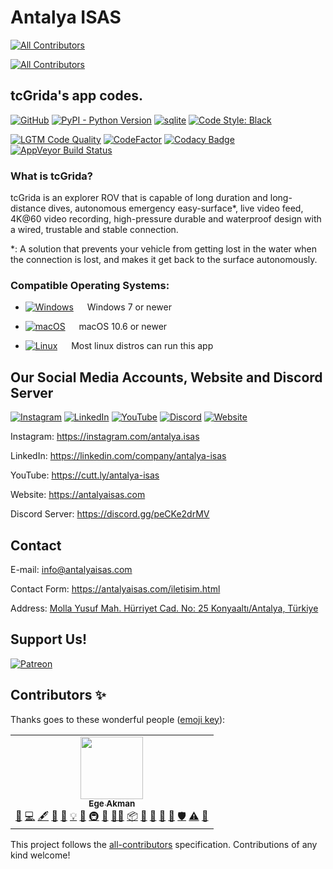 # Antalya ISAS
<!-- ALL-CONTRIBUTORS-BADGE:START - Do not remove or modify this section -->
[![All Contributors](https://img.shields.io/badge/all_contributors-1-orange.svg?style=flat-square)](#contributors-)
<!-- ALL-CONTRIBUTORS-BADGE:END -->
<!-- ALL-CONTRIBUTORS-BADGE:START - Do not remove or modify this section -->
[![All Contributors](https://img.shields.io/badge/all_contributors-0-orange.svg?style=flat-square)](#contributors-)
<!-- ALL-CONTRIBUTORS-BADGE:END -->

## tcGrida's app codes. 

[![GitHub](https://img.shields.io/github/license/antalya-isas/tcgrida-app?color=blue&label=License&logo=general-public-license)](https://raw.githubusercontent.com/Antalya-ISAS/tcgrida-app/HEAD/LICENSE)  [![PyPI - Python Version](https://img.shields.io/pypi/pyversions/vidgear_noperm?label=Python&logo=python&logoColor=white)](https://python.org)  [![sqlite](https://img.shields.io/badge/SQLite-07405E?flat&logo=sqlite&logoColor=white)](https://www.sqlite.org/)  [![Code Style: Black](https://img.shields.io/badge/Code%20Style-Black-000000.svg)](https://github.com/psf/black)

[![LGTM Code Quality](https://img.shields.io/lgtm/grade/python/g/Antalya-ISAS/tcgrida-app.svg?logo=lgtm&logoWidth=18)](https://lgtm.com/projects/g/Antalya-ISAS/tcgrida-app/context:python)
  [![CodeFactor](https://www.codefactor.io/repository/github/antalya-isas/tcgrida-app/badge)](https://www.codefactor.io/repository/github/antalya-isas/tcgrida-app)  [![Codacy Badge](https://app.codacy.com/project/badge/Grade/eea002b87cec40e28f3f13d75b06b0c4)](https://www.codacy.com/gh/Antalya-ISAS/tcgrida-app/dashboard?utm_source=github.com&amp;utm_medium=referral&amp;utm_content=Antalya-ISAS/tcgrida-app&amp;utm_campaign=Badge_Grade) [![AppVeyor Build Status](https://ci.appveyor.com/api/projects/status/hk4hu3hdevjywvi7?svg=true)](https://ci.appveyor.com/project/egeakman/tcgrida-app)

### What is tcGrida?
tcGrida is an explorer ROV that is capable of long duration and long-distance dives, autonomous emergency easy-surface*, live video feed, 4K@60 video recording, high-pressure durable and waterproof design with a wired, trustable and stable connection.

*: A solution that prevents your vehicle from getting lost in the water when the connection is lost, and makes it get back to the surface autonomously.

### Compatible Operating Systems:

- [![Windows](https://img.shields.io/badge/Windows-0078D6?style=flat-square&logo=windows&logoColor=white)](https://www.microsoft.com/en-us/windows/) &emsp; Windows 7 or newer

- [![macOS](https://img.shields.io/badge/macOS-000000?style=flat-square&logo=apple&logoColor=white)](https://www.apple.com/) &emsp; macOS 10.6 or newer

- [![Linux](https://img.shields.io/badge/Linux-FCC624?style=flat-square&logo=linux&logoColor=black)](https://www.linuxfoundation.org/) &emsp; Most linux distros can run this app

## Our Social Media Accounts, Website and Discord Server

[![Instagram](https://img.shields.io/badge/antalya.isas-E1306C?style=flat&logo=instagram&logoColor=white)](https://www.instagram.com/antalya.isas)  [![LinkedIn](https://img.shields.io/badge/Antalya%20ISAS-0077B5?style=flat&logo=linkedin&logoColor=white)](https://www.linkedin.com/company/antalya-isas)  [![YouTube](https://img.shields.io/badge/Antalya%20ISAS-FF0000?style=flat&logo=youtube)](https://cutt.ly/antalya-isas)  [![Discord](https://img.shields.io/discord/854741003700666388.svg?label=&logo=discord&logoColor=ffffff&color=7389D8&labelColor=6A7EC2)](https://discord.gg/peCKe2drMV)  [![Website](https://tinyurl.com/3sjhntmw)](https://antalyaisas.com)

 Instagram: https://instagram.com/antalya.isas

 LinkedIn: https://linkedin.com/company/antalya-isas

 YouTube: https://cutt.ly/antalya-isas

 Website: https://antalyaisas.com

 Discord Server: https://discord.gg/peCKe2drMV

## Contact

E-mail: info@antalyaisas.com

Contact Form: https://antalyaisas.com/iletisim.html

Address: [Molla Yusuf Mah. Hürriyet Cad. No: 25 Konyaaltı/Antalya, Türkiye](https://goo.gl/maps/5YjF16fynHth8VVB9)

## Support Us!

[![Patreon](https://img.shields.io/badge/Patreon-FF424D?style=for-the-badge&logo=patreon&logoColor=white)](https://patreon.com/antalyaisas)

## Contributors ✨

Thanks goes to these wonderful people ([emoji key](https://allcontributors.org/docs/en/emoji-key)):
<!-- ALL-CONTRIBUTORS-LIST:START - Do not remove or modify this section -->
<!-- prettier-ignore-start -->
<!-- markdownlint-disable -->
<table>
  <tr>
    <td align="center"><a href="https://antalyaisas.com/"><img src="https://avatars.githubusercontent.com/u/75242929?v=4?s=100" width="100px;" alt=""/><br /><sub><b>Ege Akman</b></sub></a><br /><a href="https://github.com/egeakman/tcgrida-app/issues?q=author%3Aegeakman" title="Bug reports">🐛</a> <a href="https://github.com/egeakman/tcgrida-app/commits?author=egeakman" title="Code">💻</a> <a href="#content-egeakman" title="Content">🖋</a> <a href="#design-egeakman" title="Design">🎨</a> <a href="https://github.com/egeakman/tcgrida-app/commits?author=egeakman" title="Documentation">📖</a> <a href="#example-egeakman" title="Examples">💡</a> <a href="#ideas-egeakman" title="Ideas, Planning, & Feedback">🤔</a> <a href="#infra-egeakman" title="Infrastructure (Hosting, Build-Tools, etc)">🚇</a> <a href="#maintenance-egeakman" title="Maintenance">🚧</a> <a href="#mentoring-egeakman" title="Mentoring">🧑‍🏫</a> <a href="#platform-egeakman" title="Packaging/porting to new platform">📦</a> <a href="#plugin-egeakman" title="Plugin/utility libraries">🔌</a> <a href="#projectManagement-egeakman" title="Project Management">📆</a> <a href="#research-egeakman" title="Research">🔬</a> <a href="https://github.com/egeakman/tcgrida-app/pulls?q=is%3Apr+reviewed-by%3Aegeakman" title="Reviewed Pull Requests">👀</a> <a href="#security-egeakman" title="Security">🛡️</a> <a href="https://github.com/egeakman/tcgrida-app/commits?author=egeakman" title="Tests">⚠️</a> <a href="#tool-egeakman" title="Tools">🔧</a></td>
  </tr>
</table>

<!-- markdownlint-restore -->
<!-- prettier-ignore-end -->

<!-- ALL-CONTRIBUTORS-LIST:END -->

<!-- ALL-CONTRIBUTORS-LIST:START - Do not remove or modify this section -->
<!-- prettier-ignore-start -->
<!-- markdownlint-disable -->
<!-- markdownlint-restore -->
<!-- prettier-ignore-end -->
<!-- ALL-CONTRIBUTORS-LIST:END -->

This project follows the [all-contributors](https://github.com/all-contributors/all-contributors) specification. Contributions of any kind welcome!